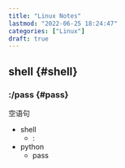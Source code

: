 ```yaml
---
title: "Linux Notes"
lastmod: "2022-06-25 18:24:47"
categories: ["Linux"]
draft: true
---
```


## shell {#shell}


### :/pass {#pass}

空语句

-   shell
    -   :
-   python
    -   pass